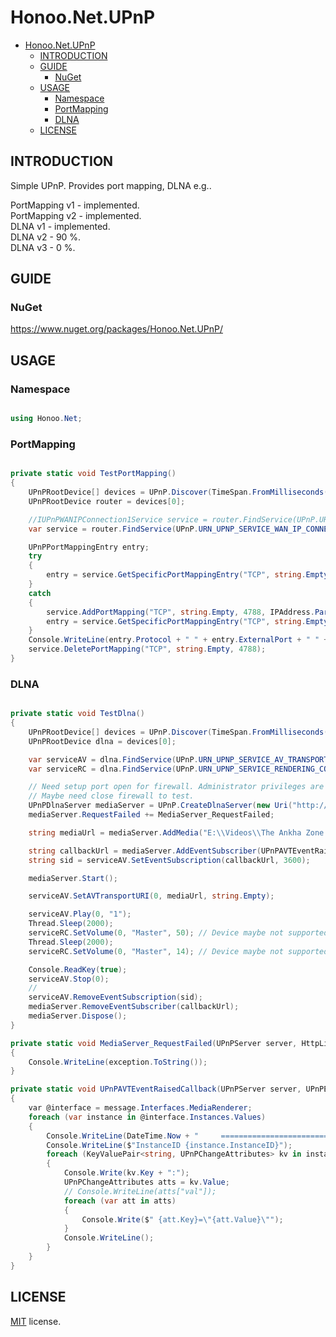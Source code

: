 # Honoo.Net.UPnP

- [Honoo.Net.UPnP](#honoonetupnp)
  - [INTRODUCTION](#introduction)
  - [GUIDE](#guide)
    - [NuGet](#nuget)
  - [USAGE](#usage)
    - [Namespace](#namespace)
    - [PortMapping](#portmapping)
    - [DLNA](#dlna)
  - [LICENSE](#license)

## INTRODUCTION

Simple UPnP. Provides port mapping, DLNA e.g..

PortMapping v1 - implemented.  
PortMapping v2 - implemented.  
DLNA v1 - implemented.  
DLNA v2 - 90 %.  
DLNA v3 - 0 %.

## GUIDE

### NuGet

<https://www.nuget.org/packages/Honoo.Net.UPnP/>

## USAGE

### Namespace

```c#

using Honoo.Net;

```

### PortMapping

```c#

private static void TestPortMapping()
{
    UPnPRootDevice[] devices = UPnP.Discover(TimeSpan.FromMilliseconds(2000), UPnP.URN_UPNP_SERVICE_WAN_IP_CONNECTION_1);
    UPnPRootDevice router = devices[0];

    //IUPnPWANIPConnection1Service service = router.FindService(UPnP.URN_UPNP_SERVICE_WAN_IP_CONNECTION_1);
    var service = router.FindService(UPnP.URN_UPNP_SERVICE_WAN_IP_CONNECTION_1).Interfaces.WANIPConnection1;

    UPnPPortMappingEntry entry;
    try
    {
        entry = service.GetSpecificPortMappingEntry("TCP", string.Empty, 4788);
    }
    catch
    {
        service.AddPortMapping("TCP", string.Empty, 4788, IPAddress.Parse("192.168.1.11"), 4788, true, "test", 0);
        entry = service.GetSpecificPortMappingEntry("TCP", string.Empty, 4788);
    }
    Console.WriteLine(entry.Protocol + " " + entry.ExternalPort + " " + entry.InternalClient + ":" + entry.InternalPort);
    service.DeletePortMapping("TCP", string.Empty, 4788);
}

```

### DLNA

```c#

private static void TestDlna()
{
    UPnPRootDevice[] devices = UPnP.Discover(TimeSpan.FromMilliseconds(2000), UPnP.URN_UPNP_SERVICE_AV_TRANSPORT_1);
    UPnPRootDevice dlna = devices[0];

    var serviceAV = dlna.FindService(UPnP.URN_UPNP_SERVICE_AV_TRANSPORT_1).Interfaces.AVTransport1;
    var serviceRC = dlna.FindService(UPnP.URN_UPNP_SERVICE_RENDERING_CONTROL_1).Interfaces.RenderingControl1;

    // Need setup port open for firewall. Administrator privileges are required.
    // Maybe need close firewall to test.
    UPnPDlnaServer mediaServer = UPnP.CreateDlnaServer(new Uri("http://192.168.17.10:8080/"));
    mediaServer.RequestFailed += MediaServer_RequestFailed;

    string mediaUrl = mediaServer.AddMedia("E:\\Videos\\The Ankha Zone.mp4");

    string callbackUrl = mediaServer.AddEventSubscriber(UPnPAVTEventRaisedCallback, null);
    string sid = serviceAV.SetEventSubscription(callbackUrl, 3600);

    mediaServer.Start();

    serviceAV.SetAVTransportURI(0, mediaUrl, string.Empty);

    serviceAV.Play(0, "1");
    Thread.Sleep(2000);
    serviceRC.SetVolume(0, "Master", 50); // Device maybe not supported
    Thread.Sleep(2000);
    serviceRC.SetVolume(0, "Master", 14); // Device maybe not supported

    Console.ReadKey(true);
    serviceAV.Stop(0);
    //
    serviceAV.RemoveEventSubscription(sid);
    mediaServer.RemoveEventSubscriber(callbackUrl);
    mediaServer.Dispose();
}

private static void MediaServer_RequestFailed(UPnPServer server, HttpListenerRequest request, Exception exception)
{
    Console.WriteLine(exception.ToString());
}

private static void UPnPAVTEventRaisedCallback(UPnPServer server, UPnPEventMessage message, object userState)
{
    var @interface = message.Interfaces.MediaRenderer;
    foreach (var instance in @interface.Instances.Values)
    {
        Console.WriteLine(DateTime.Now + "     ================================================");
        Console.WriteLine($"InstanceID {instance.InstanceID}");
        foreach (KeyValuePair<string, UPnPChangeAttributes> kv in instance.Properties)
        {
            Console.Write(kv.Key + ":");
            UPnPChangeAttributes atts = kv.Value;
            // Console.WriteLine(atts["val"]);
            foreach (var att in atts)
            {
                Console.Write($" {att.Key}=\"{att.Value}\"");
            }
            Console.WriteLine();
        }
    }
}

```

## LICENSE

[MIT](LICENSE) license.
